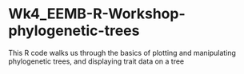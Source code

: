 # Wk4_EEMB-R-Workshop-phylogenetic-trees
This R code walks us through the basics of plotting and manipulating phylogenetic trees, and displaying trait data on a tree
